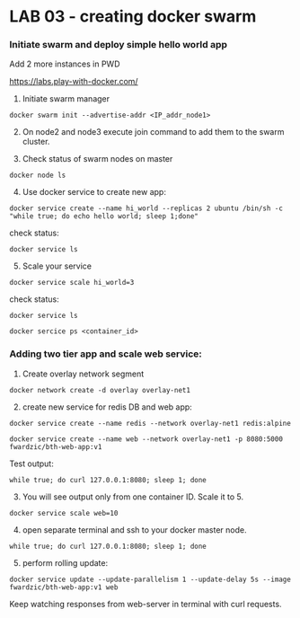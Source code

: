 # LAB 03 - creating docker swarm

### Initiate swarm and deploy simple hello world app

Add 2 more instances in PWD

https://labs.play-with-docker.com/

1. Initiate swarm manager

`docker swarm init --advertise-addr <IP_addr_node1>`

2. On node2 and node3 execute join command to add them to the swarm cluster.

3. Check status of swarm nodes on master

`docker node ls`

4. Use docker service to create new app:

`docker service create --name hi_world --replicas 2 ubuntu /bin/sh -c "while true; do echo hello world; sleep 1;done"`

check status:

`docker service ls`

5. Scale your service

`docker service scale hi_world=3`

check status:

`docker service ls`

`docker sercice ps <container_id>`

### Adding two tier app and scale web service:

1. Create overlay network segment

`docker network create -d overlay overlay-net1`

2. create new service for redis DB and web app:

`docker service create --name redis --network overlay-net1 redis:alpine`
 
`docker service create --name web --network overlay-net1 -p 8080:5000 fwardzic/bth-web-app:v1`

Test output:

`while true; do curl 127.0.0.1:8080; sleep 1; done`

3. You will see output only from one container ID. Scale it to 5.

`docker service scale web=10`

4. open separate terminal and ssh to your docker master node.

`while true; do curl 127.0.0.1:8080; sleep 1; done`

5. perform rolling update:

`docker service update --update-parallelism 1 --update-delay 5s --image fwardzic/bth-web-app:v1 web`

Keep watching responses from web-server in terminal with curl requests.